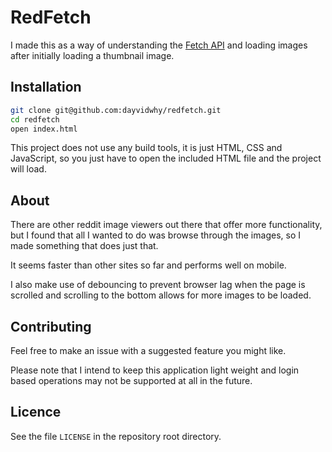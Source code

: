 # RedFetch

I made this as a way of understanding the [Fetch API](https://developer.mozilla.org/en/docs/Web/API/Fetch_API) and loading images after initially loading a thumbnail image.

## Installation
```bash
git clone git@github.com:dayvidwhy/redfetch.git
cd redfetch
open index.html
```

This project does not use any build tools, it is just HTML, CSS and JavaScript, so you just have to open the included HTML file and the project will load.

## About
There are other reddit image viewers out there that offer more functionality, but I found that all I wanted to do was browse through the images, so I made something that does just that. 

It seems faster than other sites so far and performs well on mobile.

I also make use of debouncing to prevent browser lag when the page is scrolled and scrolling to the bottom allows for more images to be loaded.

## Contributing
Feel free to make an issue with a suggested feature you might like.

Please note that I intend to keep this application light weight and login based operations may not be supported at all in the future.

## Licence
See the file `LICENSE` in the repository root directory.
